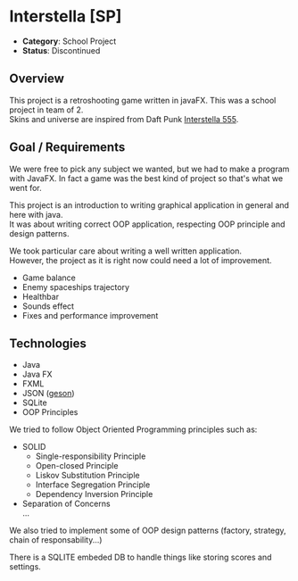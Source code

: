 # Interstella [SP]

+ **Category**: School Project
+ **Status**: Discontinued

## **Overview**

This project is a retroshooting game written in javaFX. This was a school project in team of 2.  
Skins and universe are inspired from Daft Punk [Interstella 555](https://en.wikipedia.org/wiki/Interstella_5555:_The_5tory_of_the_5ecret_5tar_5ystem).

## **Goal / Requirements**

We were free to pick any subject we wanted, but we had to make a program with JavaFX. In fact a game was the best kind of project so that's what we went for.  

This project is an introduction to writing graphical application in general and here with java.  
It was about writing correct OOP application, respecting OOP principle and design patterns.

We took particular care about writing a well written application.  
However, the project as it is right now could need a lot of improvement.

- Game balance
- Enemy spaceships trajectory
- Healthbar
- Sounds effect
- Fixes and performance improvement

## **Technologies**

+ Java
+ Java FX
+ FXML
+ JSON ([geson](https://github.com/google/gson))
+ SQLite
+ OOP Principles

We tried to follow Object Oriented Programming principles such as:

+ SOLID
  + Single-responsibility Principle
  + Open-closed Principle
  + Liskov Substitution Principle
  + Interface Segregation Principle
  + Dependency Inversion Principle
+ Separation of Concerns  
...

We also tried to implement some of OOP design patterns (factory, strategy, chain of responsability...)

There is a SQLITE embeded DB to handle things like storing scores and settings.
